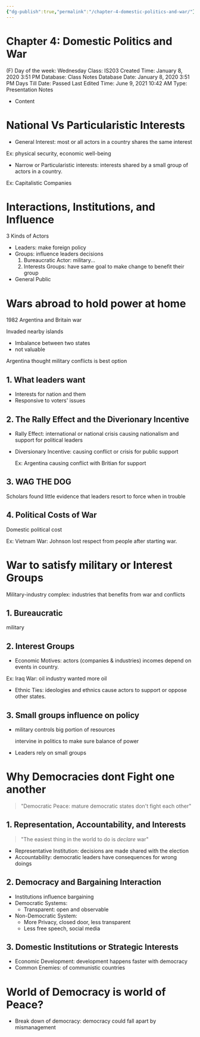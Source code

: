 ```yaml
---
{"dg-publish":true,"permalink":"/chapter-4-domestic-politics-and-war/"}
---
```


# Chapter 4: Domestic Politics and War

(F) Day of the week: Wednesday
Class: IS203
Created Time: January 8, 2020 3:51 PM
Database: Class Notes Database
Date: January 8, 2020 3:51 PM
Days Till Date: Passed
Last Edited Time: June 9, 2021 10:42 AM
Type: Presentation Notes

- Content

# National Vs Particularistic Interests

- General Interest: most or all actors in a country shares the same interest

Ex: physical security, economic well-being

- Narrow or Particularistic interests: interests shared by a small group of actors in a country.

Ex: Capitalistic Companies

# Interactions, Institutions, and Influence

3 Kinds of Actors

- Leaders: make foreign policy
- Groups: influence leaders decisions
    1. Bureaucratic Actor: military...
    2. Interests Groups: have same goal to make change to benefit their group
- General Public

# Wars abroad to hold power at home

1982 Argentina and Britain war

Invaded nearby islands

- Imbalance between two states
- not valuable

Argentina thought military conflicts is best option

## 1. What leaders want

- Interests for nation and them
- Responsive to voters'  issues

## 2. The Rally Effect and the Diverionary Incentive

- Rally Effect: international or national crisis causing nationalism and support for political leaders
- Diversionary Incentive: causing conflict or crisis for public support
    
    Ex: Argentina causing conflict with Britian for support
    

## 3. WAG THE DOG

Scholars found little evidence that leaders resort to force when in trouble

## 4. Political Costs of War

Domestic political cost

Ex: Vietnam War: Johnson lost respect from people after starting war.

# War to satisfy military or Interest Groups

Military-industry complex: industries that benefits from war and conflicts

## 1. Bureaucratic

military

## 2. Interest Groups

- Economic Motives: actors (companies & industries) incomes depend on events in country.

Ex: Iraq War: oil industry wanted more oil

- Ethnic Ties: ideologies and ethnics cause actors to support or oppose other states.

## 3. Small groups influence on policy

- military controls big portion of resources
    
    intervine in politics to make sure balance of power
    
- Leaders rely on small groups

# Why Democracies dont Fight one another

> "Democratic Peace: mature democratic states don't fight each other"
> 

## 1. Representation, Accountability, and Interests

> "The easiest thing in the world to do is *declare* war"
> 
- Representative Institution: decisions are made shared with the election
- Accountability: democratic leaders have consequences for wrong doings

## 2. Democracy and Bargaining Interaction

- Institutions influence bargaining
- Democratic Systems:
    - Transparent: open and observable
- Non-Democratic System:
    - More Privacy, closed door, less transparent
    - Less free speech, social media

## 3. Domestic Institutions or Strategic Interests

- Economic Development: development happens faster with democracy
- Common Enemies: of communistic countries

# World of Democracy is world of Peace?

- Break down of democracy: democracy could fall apart by mismanagement